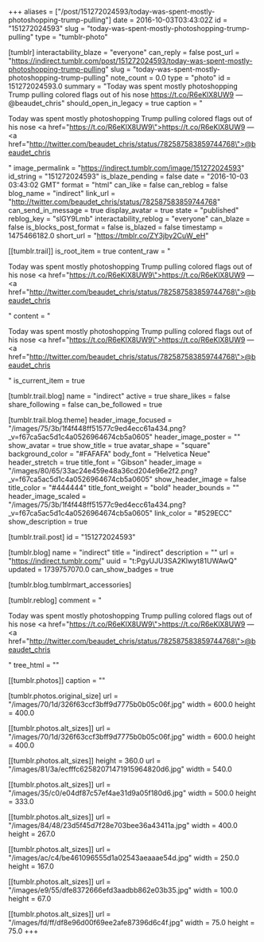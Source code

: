 +++
aliases = ["/post/151272024593/today-was-spent-mostly-photoshopping-trump-pulling"]
date = 2016-10-03T03:43:02Z
id = "151272024593"
slug = "today-was-spent-mostly-photoshopping-trump-pulling"
type = "tumblr-photo"

[tumblr]
interactability_blaze = "everyone"
can_reply = false
post_url = "https://indirect.tumblr.com/post/151272024593/today-was-spent-mostly-photoshopping-trump-pulling"
slug = "today-was-spent-mostly-photoshopping-trump-pulling"
note_count = 0.0
type = "photo"
id = 151272024593.0
summary = "Today was spent mostly photoshopping Trump pulling colored flags out of his nose https://t.co/R6eKlX8UW9 — @beaudet_chris"
should_open_in_legacy = true
caption = "<p>Today was spent mostly photoshopping Trump pulling colored flags out of his nose <a href=\"https://t.co/R6eKlX8UW9\">https://t.co/R6eKlX8UW9</a> — <a href=\"http://twitter.com/beaudet_chris/status/782587583859744768\">@beaudet_chris</a></p>"
image_permalink = "https://indirect.tumblr.com/image/151272024593"
id_string = "151272024593"
is_blaze_pending = false
date = "2016-10-03 03:43:02 GMT"
format = "html"
can_like = false
can_reblog = false
blog_name = "indirect"
link_url = "http://twitter.com/beaudet_chris/status/782587583859744768"
can_send_in_message = true
display_avatar = true
state = "published"
reblog_key = "slGY9Lmb"
interactability_reblog = "everyone"
can_blaze = false
is_blocks_post_format = false
is_blazed = false
timestamp = 1475466182.0
short_url = "https://tmblr.co/ZY3jby2CuW_eH"

[[tumblr.trail]]
is_root_item = true
content_raw = "<p>Today was spent mostly photoshopping Trump pulling colored flags out of his nose <a href=\"https://t.co/R6eKlX8UW9\">https://t.co/R6eKlX8UW9</a> — <a href=\"http://twitter.com/beaudet_chris/status/782587583859744768\">@beaudet_chris</a></p>"
content = "<p>Today was spent mostly photoshopping Trump pulling colored flags out of his nose <a href=\"https://t.co/R6eKlX8UW9\">https://t.co/R6eKlX8UW9</a> &mdash; <a href=\"http://twitter.com/beaudet_chris/status/782587583859744768\">@beaudet_chris</a></p>"
is_current_item = true

[tumblr.trail.blog]
name = "indirect"
active = true
share_likes = false
share_following = false
can_be_followed = true

[tumblr.trail.blog.theme]
header_image_focused = "/images/75/3b/1f4f448ff51577c9ed4ecc61a434.png?_v=f67ca5ac5d1c4a0526964674cb5a0605"
header_image_poster = ""
show_avatar = true
show_title = true
avatar_shape = "square"
background_color = "#FAFAFA"
body_font = "Helvetica Neue"
header_stretch = true
title_font = "Gibson"
header_image = "/images/80/65/33ac24e459e48a36cd204e96e2f2.png?_v=f67ca5ac5d1c4a0526964674cb5a0605"
show_header_image = false
title_color = "#444444"
title_font_weight = "bold"
header_bounds = ""
header_image_scaled = "/images/75/3b/1f4f448ff51577c9ed4ecc61a434.png?_v=f67ca5ac5d1c4a0526964674cb5a0605"
link_color = "#529ECC"
show_description = true

[tumblr.trail.post]
id = "151272024593"

[tumblr.blog]
name = "indirect"
title = "indirect"
description = ""
url = "https://indirect.tumblr.com/"
uuid = "t:PgyUJU3SA2Klwyt81UWAwQ"
updated = 1739757070.0
can_show_badges = true

[tumblr.blog.tumblrmart_accessories]

[tumblr.reblog]
comment = "<p>Today was spent mostly photoshopping Trump pulling colored flags out of his nose <a href=\"https://t.co/R6eKlX8UW9\">https://t.co/R6eKlX8UW9</a> — <a href=\"http://twitter.com/beaudet_chris/status/782587583859744768\">@beaudet_chris</a></p>"
tree_html = ""

[[tumblr.photos]]
caption = ""

[tumblr.photos.original_size]
url = "/images/70/1d/326f63ccf3bff9d7775b0b05c06f.jpg"
width = 600.0
height = 400.0

[[tumblr.photos.alt_sizes]]
url = "/images/70/1d/326f63ccf3bff9d7775b0b05c06f.jpg"
width = 600.0
height = 400.0

[[tumblr.photos.alt_sizes]]
height = 360.0
url = "/images/81/3a/ecfffc62582071471915964820d6.jpg"
width = 540.0

[[tumblr.photos.alt_sizes]]
url = "/images/35/c0/e04df87c57ef4ae31d9a05f180d6.jpg"
width = 500.0
height = 333.0

[[tumblr.photos.alt_sizes]]
url = "/images/84/48/23d5f45d7f28e703bee36a43411a.jpg"
width = 400.0
height = 267.0

[[tumblr.photos.alt_sizes]]
url = "/images/ac/c4/be461096555d1a02543aeaaae54d.jpg"
width = 250.0
height = 167.0

[[tumblr.photos.alt_sizes]]
url = "/images/e9/55/dfe8372666efd3aadbb862e03b35.jpg"
width = 100.0
height = 67.0

[[tumblr.photos.alt_sizes]]
url = "/images/fd/ff/df8e96d00f69ee2afe87396d6c4f.jpg"
width = 75.0
height = 75.0
+++
